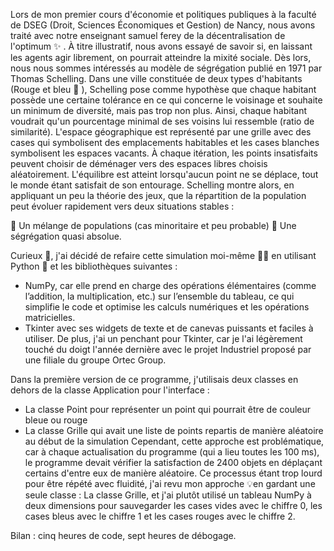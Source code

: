 Lors de mon premier cours d'économie et politiques publiques à la faculté de DSEG (Droit, Sciences Économiques et Gestion) de Nancy, nous avons traité avec notre enseignant samuel ferey de la décentralisation de l'optimum ✨ .
À titre illustratif, nous avons essayé de savoir si, en laissant les agents agir
librement, on pourrait atteindre la mixité sociale. 
Dès lors, nous nous sommes intéressés au modèle de ségrégation publié en 
1971 par Thomas Schelling. Dans une ville constituée de deux types d'habitants (Rouge et bleu 🎎 ), Schelling pose comme hypothèse que chaque 
habitant possède une certaine tolérance en ce qui concerne le voisinage et souhaite un minimum de diversité, mais pas trop non plus. Ainsi, chaque habitant voudrait qu'un pourcentage minimal de ses voisins lui ressemble (ratio de similarité). 
L'espace géographique est représenté par une grille avec des cases qui symbolisent des emplacements habitables et les cases blanches symbolisent les espaces vacants. À chaque itération, les points insatisfaits peuvent choisir de déménager vers des espaces libres choisis aléatoirement. L'équilibre est atteint lorsqu'aucun point ne se déplace, tout le monde étant satisfait de son entourage. Schelling montre alors, en appliquant un peu la théorie des jeux, que la répartition de la population peut évoluer rapidement vers deux situations stables :

🔹 Un mélange de populations (cas minoritaire et peu probable)
🔸 Une ségrégation quasi absolue.

Curieux 🔎, j'ai décidé de refaire cette simulation moi-même 👨‍💻 en utilisant Python 🐍 et les bibliothèques suivantes : 
- NumPy, car elle prend en charge des opérations élémentaires (comme l’addition, la multiplication, etc.) sur l’ensemble du tableau, ce qui simplifie le code et optimise les calculs numériques et les opérations matricielles.
- Tkinter avec ses widgets de texte et de canevas puissants et faciles à utiliser. De plus, j'ai un penchant pour Tkinter, car je l'ai légèrement touché du doigt l'année dernière avec le projet Industriel proposé par une filiale du groupe Ortec Group. 

Dans la première version de ce programme, j'utilisais deux classes en dehors de la classe Application pour l'interface :
- La classe Point pour représenter un point qui pourrait être de couleur bleue ou rouge
- La classe Grille qui avait une liste de points repartis de manière aléatoire au début de la simulation 
Cependant, cette approche est problématique, car à chaque actualisation du programme (qui a lieu toutes les 100 ms), le programme devait vérifier la satisfaction de 2400 objets en déplaçant certains d'entre eux de manière aléatoire. Ce processus étant trop lourd pour être répété avec fluidité, j'ai revu mon approche 💡en gardant une seule classe : La classe Grille, et j'ai plutôt utilisé un tableau NumPy à deux dimensions pour sauvegarder les cases vides avec le chiffre 0, les cases bleus avec le chiffre 1 et les cases rouges avec le chiffre 2.

Bilan : cinq heures de code, sept heures de débogage. 
